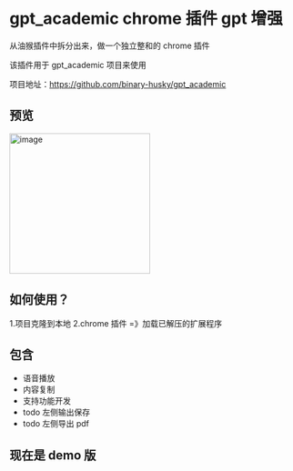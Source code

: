 # gpt_academic chrome 插件 gpt 增强

从油猴插件中拆分出来，做一个独立整和的 chrome 插件

该插件用于 gpt_academic 项目来使用

项目地址：https://github.com/binary-husky/gpt_academic

## 预览

<img width="247" alt="image" src="https://github.com/LiZheGuang/gpt_academic_chrome_extension/assets/16920092/a5c5ecc6-f505-4f12-af7b-61c6e0b2948e">

## 如何使用？

1.项目克隆到本地
2.chrome 插件 =》加载已解压的扩展程序

## 包含

- 语音播放
- 内容复制
- 支持功能开发
- todo 左侧输出保存
- todo 左侧导出 pdf

## 现在是 demo 版
